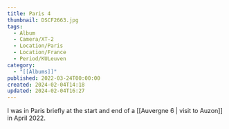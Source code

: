 ```yaml
---
title: Paris 4
thumbnail: DSCF2663.jpg
tags:
  - Album
  - Camera/XT-2
  - Location/Paris
  - Location/France
  - Period/KULeuven
category:
  - "[[Albums]]"
published: 2022-03-24T00:00:00
created: 2024-02-04T14:18
updated: 2024-02-04T16:27
---
```

I was in Paris briefly at the start and end of a [[Auvergne 6 | visit to Auzon]] in April 2022.
